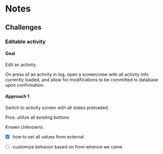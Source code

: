 # Notes

## Challenges

### Editable activity

#### Goal

Edit an activity.

On press of an activity in log, open a screen/view with all
activity info currently loaded, and allow for modifications
to be committed to database upon confirmation.

#### Approach 1

Switch to activity screen with all states preloaded.

Pros: utilize all existing buttons

Known Unknowns:

- [x] how to set all values from external
- [ ] customize behavior based on from whence we came


